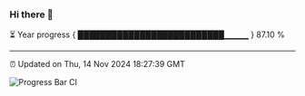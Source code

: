 ### Hi there 👋

⏳ Year progress { ██████████████████████████▁▁▁▁ } 87.10 %

---

⏰ Updated on Thu, 14 Nov 2024 18:27:39 GMT

![Progress Bar CI](https://github.com/liununu/liununu/workflows/Progress%20Bar%20CI/badge.svg)

